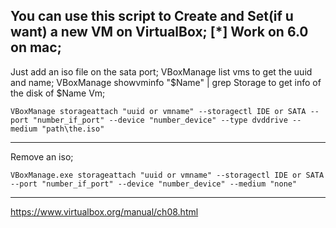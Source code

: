 
You can use this script to Create and Set(if u want) a new VM on VirtualBox; 
    [*] Work on 6.0 on mac;
--------------------------------------

Just add an iso file on the sata port;
    VBoxManage list vms
        to get the uuid and name;
    VBoxManage showvminfo "$Name" | grep Storage
        to get info of the disk of $Name Vm;

    VBoxManage storageattach "uuid or vmname" --storagectl IDE or SATA --port "number_if_port" --device "number_device" --type dvddrive --medium "path\the.iso"

--------------------------------------

Remove an iso;

    VBoxManage.exe storageattach "uuid or vmname" --storagectl IDE or SATA --port "number_if_port" --device "number_device" --medium "none"

--------------------------------------

https://www.virtualbox.org/manual/ch08.html